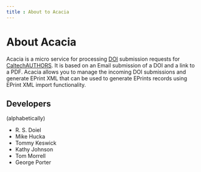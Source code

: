 ```yaml
---
title : About to Acacia
---
```


About Acacia
=================

Acacia is a micro service for processing [DOI](https://doi.org)
submission requests for
[CaltechAUTHORS](https://authors.library.caltech.edu). It is based on 
an Email submission of a DOI and a link to a PDF. Acacia allows you to
manage the incoming DOI submissions and generate EPrint XML that can
be used to generate EPrints records using EPrint XML import
functionality.

Developers
----------

(alphabetically)

+ R. S. Doiel
+ Mike Hucka
+ Tommy Keswick
+ Kathy Johnson
+ Tom Morrell
+ George Porter

<version-info id="version-info"></version-info>

<script type="module" src="widgets/version-info.js"></script>

<script type="module">
"use strict";
let version_info = document.getElementById('version-info');

function updateVersionInfo() {
    let src = this.responseText,
        obj = JSON.parse(src);
    version_info.value = obj;
}

function retrieveVersionInfo() {
    let oReq = new XMLHttpRequest();
    oReq.addEventListener('load', updateVersionInfo);
    oReq.open('GET', '/version');
    oReq.send();
}
retrieveVersionInfo();
</script>
